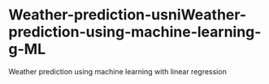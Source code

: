 # Weather-prediction-usniWeather-prediction-using-machine-learning-g-ML
Weather prediction using machine learning with linear regression
